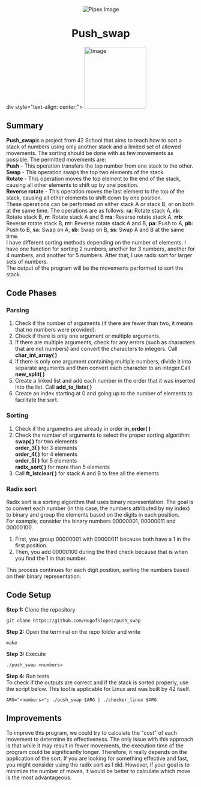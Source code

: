 <html>
<p align="center">
    <img src="https://www.42porto.com/wp-content/uploads/2024/08/42-Porto-Horizontal.png" alt="Pipex Image" />
</p>
<h1 align="center">Push_swap</h1>
    
</html>
div style="text-align: center;">
    <img src="https://github.com/user-attachments/assets/c07a1bc2-30f1-47b3-be03-11bcaff3ae8b" width="165" alt="Image" />
</div>

## Summary
<html>
    <p>
        <b>Push_swap</b>is a project from 42 School that aims to teach how to sort a stack of numbers using only another stack and a limited set of allowed movements. The sorting should be done with as few movements as possible. The permitted movements are:<br>
        <b>Push</b> - This operation transfers the top number from one stack to the other.<br>
        <b>Swap</b> - This operation swaps the top two elements of the stack.<br>
        <b>Rotate</b> - This operation moves the top element to the end of the stack, causing all other elements to shift up by one position.<br>
        <b>Reverse rotate</b> - This operation moves the last element to the top of the stack, causing all other elements to shift down by one position.<br>
        These operations can be performed on either stack A or stack B, or on both at the same time. The operations are as follows:
        <b>ra</b>: Rotate stack A, <b>rb</b>: Rotate stack B, <b>rr</b>: Rotate stack A and B <b>rra</b>: Reverse rotate stack A, <b>rrb</b>: Reverse rotate stack B, <b>rrr</b>: Reverse rotate stack A and B, <b>pa</b>: Push to A, <b>pb</b>: Push to B, <b>sa</b>: Swap on A, <b>sb</b>: Swap on B, <b>ss</b>: Swap A and B at the same time.<br>
        I have different sorting methods depending on the number of elements. I have one function for sorting 2 numbers, another for 3 numbers, another for 4 numbers, and another for 5 numbers. After that, I use radix sort for larger sets of numbers.<br>
        The output of the program will be the movements performed to sort the stack.
    </p>
</html>

## Code Phases
### Parsing
<html>
    <ol>
        <li>Check if the number of arguments (if there are fewer than two, it means that no numbers were provided).</li>
        <li>Check if there is only one argument or multiple arguments.</li>
        <li>If there are multiple arguments, check for any errors (such as characters that are not numbers) and convert the characters to integers. Call <b>char_int_array( )</b></li>
        <li>If there is only one argument containing multiple numbers, divide it into separate arguments and then convert each character to an integer.Call <b>new_split( )</b></li>
        <li>Create a linked list and add each number in the order that it was inserted into the list. Call <b>add_to_lists( )</b></li>
        <li>Create an index starting at 0 and going up to the number of elements to facilitate the sort.</li>
    </ol>
</html>

### Sorting
<html>
    <ol>
        <li>Check if the argumetns are already in order <b>in_order( )</b></li>
        <li>Check the number of arguments to select the proper sorting algorithm:<br>
        <b>swap( )</b> for two elements<br>
        <b>order_3( )</b> for 3 elements<br>
        <b>order_4( )</b> for 4 elements<br>
        <b>order_5( )</b> for 5 elements<br>
        <b>radix_sort( )</b> for more than 5 elements<br></li>
        <li>Call <b>ft_lstclear( )</b> for stack A and B to free all the elements</li>
    </ol>
</html>

### Radix sort
<html>
    <p> Radix sort is a sorting algorithm that uses binary representation. The goal is to convert each number (in this case, the numbers attributed by my index) to binary and group the elements based on the digits in each position.<br>
    For example, consider the binary numbers 00000001, 00000011 and 00000100.<br>
    <ol>
        <li>First, you group 00000001 with 00000011 because both have a 1 in the first position.</li>
        <li>Then, you add 00000100 during the third check because that is when you find the 1 in that number.</li>
    </ol>
    This process continues for each digit position, sorting the numbers based on their binary representation.
    </p>
</html>

## Code Setup
<html>
    <p>    
    <b>Step 1:</b> Clone the repository
    </p>
</html>
 
    git clone https://github.com/Hugofslopes/push_swap  

<html>
    <p>
    <b>Step 2:</b> Open the terminal on the repo folder and write
    </p>
</html>

    make

<html>
    <p>
    <b>Step 3:</b> Execute
    </p>
</html>

    ./push_swap <numbers>

<html>
    <p>
    <b>Step 4:</b> Run tests<br>
    To check if the outputs are correct and if the stack is sorted properly, use the script below. This tool is applicable for Linux and was built by 42 itself.
    </p>
</html>

    ARG="<numbers>"; ./push_swap $ARG | ./checker_linux $ARG

## Improvements
<html>
    <p>
    To improve this program, we could try to calculate the "cost" of each movement to determine its effectiveness. The only issue with this approach is that while it may result in fewer movements, the execution time of the program could be significantly longer. Therefore, it really depends on the application of the sort. If you are looking for something effective and fast, you might consider using the radix sort as I did. However, if your goal is to minimize the number of moves, it would be better to calculate which move is the most advantageous.
    </p>
</html>
